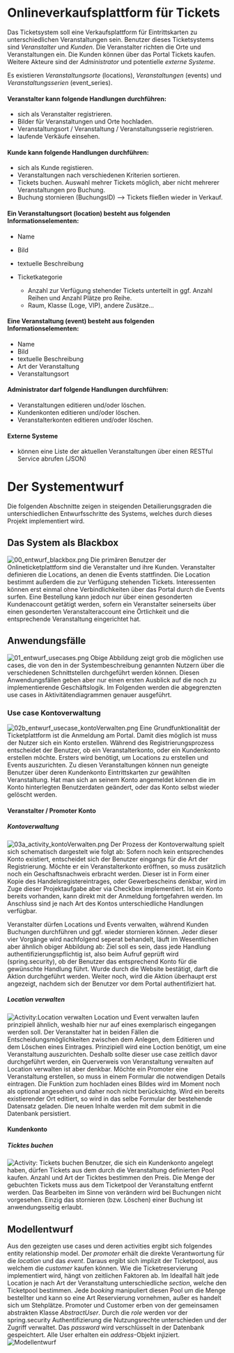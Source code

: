 # Onlineverkaufsplattform für Tickets #

Das Ticketsystem soll eine Verkaufsplattform für Eintrittskarten zu unterschiedlichen Veranstaltungen sein.
Benutzer dieses Ticketsystems sind *Veranstalter* und *Kunden*.
Die Veranstalter richten die Orte und Veranstaltungen ein. Die Kunden können über das Portal Tickets kaufen.
Weitere Akteure sind der *Administrator* und potentielle *externe Systeme*.

Es existieren *Veranstaltungsorte* (locations), *Veranstaltungen* (events) und *Veranstaltungsserien* (event_series).


#### Veranstalter kann folgende Handlungen durchführen: ####

* sich als Veranstalter registrieren.
* Bilder für Veranstaltungen und Orte hochladen.
* Veranstaltungsort / Veranstaltung / Veranstaltungsserie registrieren.
* laufende Verkäufe einsehen.


#### Kunde kann folgende Handlungen durchführen: ####

* sich als Kunde registieren.
* Veranstaltungen nach verschiedenen Kriterien sortieren.
* Tickets buchen. Auswahl mehrer Tickets möglich, aber nicht mehrerer Veranstaltungen pro Buchung.
* Buchung stornieren (BuchungsID) --> Tickets fließen wieder in Verkauf.


#### Ein Veranstaltungsort (location) besteht aus folgenden Informationselementen: ####

 * Name
 * Bild
 * textuelle Beschreibung
 * Ticketkategorie

	* Anzahl zur Verfügung stehender Tickets unterteilt in ggf.
          Anzahl Reihen und Anzahl Plätze pro Reihe.
	* Raum, Klasse (Loge, VIP), andere Zusätze... 


#### Eine Veranstaltung (event) besteht aus folgenden Informationselementen: ####

 * Name
 * Bild
 * textuelle Beschreibung
 * Art der Veranstaltung
 * Veranstaltungsort


#### Administrator darf folgende Handlungen durchführen: ####

 * Veranstaltungen editieren und/oder löschen.
 * Kundenkonten editieren und/oder löschen.
 * Veranstalterkonten editieren und/oder löschen.


#### Externe Systeme ####

 * können eine Liste der aktuellen Veranstaltungen über einen RESTful Service abrufen (JSON)


# Der Systementwurf #
Die folgenden Abschnitte zeigen in steigenden Detailierungsgraden die unterschiedlichen Entwurfsschritte des Systems, welches durch dieses Projekt implementiert wird.


## Das System als Blackbox ##
![00_entwurf_blackbox.png](https://bitbucket.org/repo/BnRroj/images/2851040462-00_entwurf_blackbox.png "System Blackbox")
Die primären Benutzer der Onlineticketplattform sind die Veranstalter und ihre Kunden. Veranstalter definieren die Locations, an denen die Events stattfinden. Die Location bestimmt außerdem die zur Verfügung stehenden Tickets. Interessenten können erst einmal ohne Verbindlichkeiten über das Portal durch die Events surfen. Eine Bestellung kann jedoch nur über einen gesonderten Kundenaccount getätigt werden, sofern ein Veranstalter seinerseits über einen gesonderten Veranstalteraccount eine Örtlichkeit und die entsprechende Veranstaltung eingerichtet hat.


## Anwendungsfälle ##
![01_entwurf_usecases.png](https://bitbucket.org/repo/BnRroj/images/2185370120-01_entwurf_usecases.png "use cases Gesamtsystem")
Obige Abbildung zeigt grob die möglichen use cases, die von den in der Systembeschreibung genannten Nutzern über die verschiedenen Schnittstellen durchgeführt werden können. Diesen Anwendungsfällen geben aber nur einen ersten Ausblick auf die noch zu implementierende Geschäftslogik. Im Folgenden werden die abgegrenzten use cases in Aktivitätendiagrammen genauer ausgeführt.


### Use case Kontoverwaltung ###
![02b_entwurf_usecase_kontoVerwalten.png](https://bitbucket.org/repo/BnRroj/images/904828375-02b_entwurf_usecase_kontoVerwalten.png "use case Konto verwalten")
Eine Grundfunktionalität der Ticketplattform ist die Anmeldung am Portal. Damit dies möglich ist muss der Nutzer sich ein Konto erstellen. Während des Registrierungsprozess entscheidet der Benutzer, ob ein Veranstalterkonto, oder ein Kundenkonto erstellen möchte. Ersters wird benötigt, um Locations zu erstellen und Events auszurichten. Zu diesen Veranstaltungen können nun geneigte Benutzer über deren Kundenkonto Eintrittskarten zur gewählten Veranstaltung.
Hat man sich an seinem Konto angemeldet können die im Konto hinterlegten Benutzerdaten geändert, oder das Konto selbst wieder gelöscht werden.

#### Veranstalter / Promoter Konto ####

##### Kontoverwaltung #####

![03a_activity_kontoVerwalten.png](https://bitbucket.org/repo/BnRroj/images/1507695757-03a_activity_kontoVerwalten.png "Activity Konto verwalten")
Der Prozess der Kontoverwaltung spielt sich schematisch dargestelt wie folgt ab:
Sofern noch kein entsprechendes Konto existiert, entscheidet sich der Benutzer eingangs für die Art der Registrierung.
Möchte er ein Veranstalterkonto eröffnen, so muss zusätzlich noch ein Geschaftsnachweis erbracht werden.
Dieser ist in Form einer Kopie des Handelsregistereintrages, oder Gewerbescheins denkbar,
wird im Zuge dieser Projektaufgabe aber via Checkbox implementiert. Ist ein Konto bereits vorhanden, kann direkt mit der
Anmeldung fortgefahren werden. Im Anschluss sind je nach Art des Kontos unterschiedliche Handlungen verfügbar.

Veranstalter dürfen Locations und Events verwalten, während Kunden Buchungen durchführen und ggf. wieder stornieren können.
Jeder dieser vier Vorgänge wird nachfolgend seperat behandelt, läuft im Wesentlichen aber ähnlich obiger Abbildung ab:
Ziel soll es sein, dass jede Handlung authentifizierungspflichtig ist, also beim Aufruf geprüft wird (spring.security),
ob der Benutzer das entsprechend Konto für die gewünschte Handlung führt. Wurde durch die Website bestätigt,
darft die Aktion durchgeführt werden. Weiter noch, wird die Aktion überhaupt erst angezeigt, nachdem sich der Benutzer vor dem
Portal authentifiziert hat.

##### Location verwalten #####

![Activity:Location verwalten](src/resources/03b_activity_locationVerwalten.png "Activity Location verwalten")
Location und Event verwalten laufen prinzipiell ähnlich, weshalb hier nur auf eines exemplarisch eingegangen werden soll. Der Veranstalter hat in beiden Fällen die Entscheidungsmöglichkeiten zwischen dem Anlegen, dem Editieren und dem Löschen eines Eintrages.
Prinzipiell wird eine Loction benötigt, um eine Veranstaltung auszurichten. Deshalb sollte dieser use case zeitlich davor durchgeführt werden, ein Querverweis von Veranstaltung verwalten auf Location verwalten ist aber denkbar.
Möchte ein Promoter eine Veranstaltung erstellen, so muss in einem Formular die notwendigen Details eintragen. Die Funktion zum hochladen eines Bildes wird im Moment noch als optional angesehen und daher noch nicht berücksichtg. Wird ein bereits existierender Ort editiert, so wird in das selbe Formular der bestehende Datensatz geladen. Die neuen Inhalte werden mit dem submit in die Datenbank persistiert.


#### Kundenkonto ####

##### Ticktes buchen #####
![Activity: Tickets buchen](src/resources/03d_activity_ticketsBuchen.png "Activity Ticktes buchen")
Benutzer, die sich ein Kundenkonto angelegt haben, dürfen Tickets aus dem durch die Veranstaltung definierten Pool kaufen. Anzahl und Art der Ticktes bestimmen den Preis. Die Menge der gebuchten Tickets muss aus dem Ticketpool der Veranstaltung entfernt werden.
Das Bearbeiten im Sinne von verändern wird bei Buchungen nicht vorgesehen. Einzig das stornieren (bzw. Löschen) einer Buchung ist anwendungsseitig erlaubt.

## Modellentwurf ##

Aus den gezeigten use cases und deren activities ergibt sich folgendes entity relationship model.
Der *promoter* erhält die direkte Verantwortung für die *location* und das *event*. Daraus ergibt sich implizit der Ticketpool, aus welchem die *customer* kaufen können. Wie die Ticketreservierung implementiert wird, hängt von zeitlichen Faktoren ab. Im Idealfall hält jede Location je nach Art der Veranstaltung unterschiedliche *section*, welche den Ticketpool bestimmen. Jede *booking* manipuliert diesen Pool um die Menge bestellter und kann so eine Art Reservierung vornehmen, außer es handelt sich um Stehplätze.
Promoter und Customer erben von der gemeinsamen abstrakten Klasse *AbstractUser*. Durch die *role* werden vor der spring.security Authentifizierung die Nutzungsrechte unterschieden und der Zugriff verwaltet. Das *password* wird verschlüsselt in der Datenbank gespeichtert. Alle User erhalten ein *address*-Objekt injiziert.
![Modellentwurf](src/resources/04_entityRelationshipModel.png "Entity Relationship Model der Ticketonlineplattform")